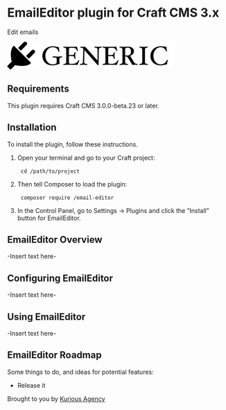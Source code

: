 # EmailEditor plugin for Craft CMS 3.x

Edit emails

![Screenshot](resources/img/plugin-logo.png)

## Requirements

This plugin requires Craft CMS 3.0.0-beta.23 or later.

## Installation

To install the plugin, follow these instructions.

1. Open your terminal and go to your Craft project:

        cd /path/to/project

2. Then tell Composer to load the plugin:

        composer require /email-editor

3. In the Control Panel, go to Settings → Plugins and click the “Install” button for EmailEditor.

## EmailEditor Overview

-Insert text here-

## Configuring EmailEditor

-Insert text here-

## Using EmailEditor

-Insert text here-

## EmailEditor Roadmap

Some things to do, and ideas for potential features:

* Release it

Brought to you by [Kurious Agency](kurious.agency)

